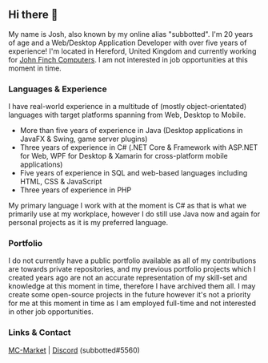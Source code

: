 ## Hi there 👋

My name is Josh, also known by my online alias "subbotted". I'm 20 years of age and a Web/Desktop Application Developer with over five years of experience! I'm located in Hereford, United Kingdom and currently working for [John Finch Computers](https://jfc.support/). I am not interested in job opportunities at this moment in time.

### Languages & Experience
I have real-world experience in a multitude of (mostly object-orientated) languages with target platforms spanning from Web, Desktop to Mobile.
- More than five years of experience in Java (Desktop applications in JavaFX & Swing, game server plugins)
- Three years of experience in C# (.NET Core & Framework with ASP.NET for Web, WPF for Desktop & Xamarin for cross-platform mobile applications)
- Five years of experience in SQL and web-based languages including HTML, CSS & JavaScript
- Three years of experience in PHP


My primary language I work with at the moment is C# as that is what we primarily use at my workplace, however I do still use Java now and again for personal projects as it is my preferred language.

### Portfolio
I do not currently have a public portfolio available as all of my contributions are towards private repositories, and my previous portfolio projects which I created years ago are not an accurate representation of my skill-set and knowledge at this moment in time, therefore I have archived them all. I may create some open-source projects in the future however it's not a priority for me at this moment in time as I am employed full-time and not interested in other job opportunities.

### Links & Contact
[MC-Market](https://www.mc-market.org/members/48298/) | [Discord](https://discord.com) (subbotted#5560)
